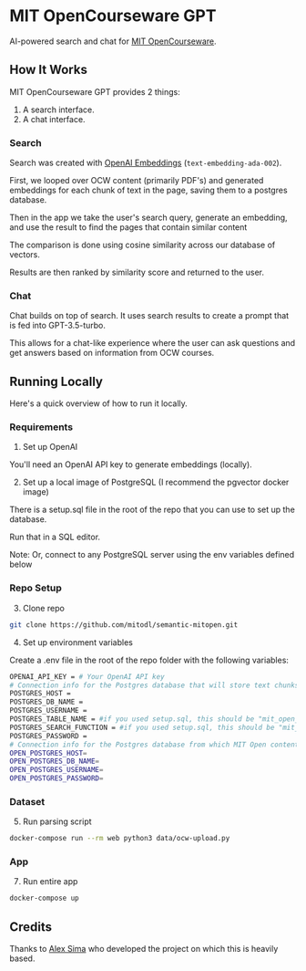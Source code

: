 # MIT OpenCourseware GPT

AI-powered search and chat for [MIT OpenCourseware](https://open.mit.edu/).

## How It Works

MIT OpenCourseware GPT provides 2 things:

1. A search interface.
2. A chat interface.

### Search

Search was created with [OpenAI Embeddings](https://platform.openai.com/docs/guides/embeddings) (`text-embedding-ada-002`).

First, we looped over OCW content (primarily PDF's) and generated embeddings for each chunk of text in the page, saving them to a postgres database.

Then in the app we take the user's search query, generate an embedding, and use the result to find the pages that contain similar content

The comparison is done using cosine similarity across our database of vectors.

Results are then ranked by similarity score and returned to the user.

### Chat

Chat builds on top of search. It uses search results to create a prompt that is fed into GPT-3.5-turbo.

This allows for a chat-like experience where the user can ask questions and get answers based on information from OCW courses.

## Running Locally

Here's a quick overview of how to run it locally.

### Requirements

1. Set up OpenAI

You'll need an OpenAI API key to generate embeddings (locally).

2. Set up a local image of PostgreSQL (I recommend the pgvector docker image)

There is a setup.sql file in the root of the repo that you can use to set up the database.

Run that in a SQL editor.

Note: Or, connect to any PostgreSQL server using the env variables defined below

### Repo Setup

3. Clone repo

```bash
git clone https://github.com/mitodl/semantic-mitopen.git
```

4. Set up environment variables

Create a .env file in the root of the repo folder with the following variables:

```bash
OPENAI_API_KEY = # Your OpenAI API key
# Connection info for the Postgres database that will store text chunks and embeddings
POSTGRES_HOST =
POSTGRES_DB_NAME =
POSTGRES_USERNAME =
POSTGRES_TABLE_NAME = #if you used setup.sql, this should be "mit_open_chunks"
POSTGRES_SEARCH_FUNCTION = #if you used setup.sql, this should be "mit_open_gpt_search"
POSTGRES_PASSWORD =
# Connection info for the Postgres database from which MIT Open content will be retrieved
OPEN_POSTGRES_HOST=
OPEN_POSTGRES_DB_NAME=
OPEN_POSTGRES_USERNAME=
OPEN_POSTGRES_PASSWORD=
```

### Dataset

5. Run parsing script

```bash
docker-compose run --rm web python3 data/ocw-upload.py
```


### App

7. Run entire app

```bash
docker-compose up
```

## Credits

Thanks to [Alex Sima](https://github.com/alexy201/awsdocsgpt) who developed the project on which this is heavily based.
